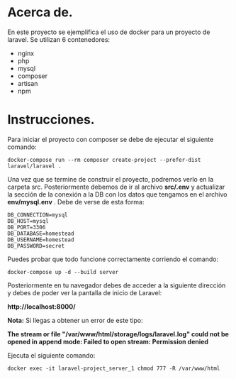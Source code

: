 # Acerca de.

En este proyecto se ejemplifica el uso de docker para un proyecto de laravel.
Se utilizan 6 contenedores:

* nginx
* php
* mysql
* composer
* artisan
* npm

# Instrucciones.

Para iniciar el proyecto con composer se debe de ejecutar el siguiente comando:

```docker-compose run --rm composer create-project --prefer-dist laravel/laravel .```

Una vez que se termine de construir el proyecto, podremos verlo en la carpeta src.
Posteriormente debemos de ir al archivo **src/.env** y actualizar la sección de la conexión a la DB
con los datos que tengamos en el archivo **env/mysql.env** . Debe de verse de esta forma:

```
DB_CONNECTION=mysql
DB_HOST=mysql
DB_PORT=3306
DB_DATABASE=homestead
DB_USERNAME=homestead
DB_PASSWORD=secret
```

Puedes probar que todo funcione correctamente corriendo el comando:

```docker-compose up -d --build server```

Posteriormente en tu navegador debes de acceder a la siguiente dirección y debes de poder ver la pantalla de inicio de Laravel:

__http://localhost:8000/__

**Nota:** Si llegas a obtener un error de este tipo:

__The stream or file "/var/www/html/storage/logs/laravel.log" could not be opened in append mode: Failed to open stream: Permission denied__

Ejecuta el siguiente comando:

```docker exec -it laravel-project_server_1 chmod 777 -R /var/www/html```